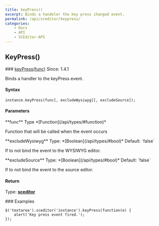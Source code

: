 ```yaml
---
title: keyPress()
excerpt: Binds a handeler the key press changed event.
permalink: /api/sceditor/keypress/
categories:
    - Docs
    - API
    - SCEditor-API
---
```

## KeyPress()


<article class="api method" markdown="1">
### <a id="keyPress-func" href="#keyPress-func">keyPress(func)</a> <span class="since">Since: 1.4.1</span>

Binds a handler to the keyPress event.


#### Syntax

	instance.keyPress(func[, excludeWysiwyg][, excludeSource]);


#### Parameters

<div class="parameters">
<div class="parameter" markdown="1">
**func**  
Type *[Function](/api/types/#function)*

Function that will be called when the event occurs
</div>

<div class="parameter" markdown="1">
**excludeWysiwyg**  
Type: *[Boolean](/api/types/#bool)*  
Default: `false`

If to not bind the event to the WYSIWYG editor.
</div>

<div class="parameter" markdown="1">
**excludeSource**  
Type: *[Boolean](/api/types/#bool)*  
Default: `false`

If to not bind the event to the source editor.
</div>
</div>


#### Return

Type: **[sceditor](/api/types/#sceditor)**


<article class="api examples" markdown="1">
### Examples

	$('textarea').sceditor('instance').keyPress(function(e) {
		alert('Key press event fired.');
	});

</article>
</article>

